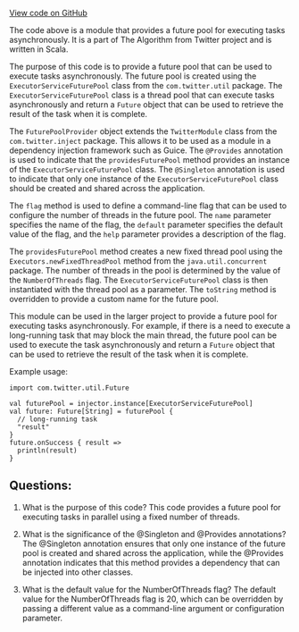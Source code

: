 [View code on GitHub](https://github.com/misbahsy/the-algorithm/simclusters-ann/server/src/main/scala/com/twitter/simclustersann/modules/FuturePoolProvider.scala)

The code above is a module that provides a future pool for executing tasks asynchronously. It is a part of The Algorithm from Twitter project and is written in Scala. 

The purpose of this code is to provide a future pool that can be used to execute tasks asynchronously. The future pool is created using the `ExecutorServiceFuturePool` class from the `com.twitter.util` package. The `ExecutorServiceFuturePool` class is a thread pool that can execute tasks asynchronously and return a `Future` object that can be used to retrieve the result of the task when it is complete.

The `FuturePoolProvider` object extends the `TwitterModule` class from the `com.twitter.inject` package. This allows it to be used as a module in a dependency injection framework such as Guice. The `@Provides` annotation is used to indicate that the `providesFuturePool` method provides an instance of the `ExecutorServiceFuturePool` class. The `@Singleton` annotation is used to indicate that only one instance of the `ExecutorServiceFuturePool` class should be created and shared across the application.

The `flag` method is used to define a command-line flag that can be used to configure the number of threads in the future pool. The `name` parameter specifies the name of the flag, the `default` parameter specifies the default value of the flag, and the `help` parameter provides a description of the flag.

The `providesFuturePool` method creates a new fixed thread pool using the `Executors.newFixedThreadPool` method from the `java.util.concurrent` package. The number of threads in the pool is determined by the value of the `NumberOfThreads` flag. The `ExecutorServiceFuturePool` class is then instantiated with the thread pool as a parameter. The `toString` method is overridden to provide a custom name for the future pool.

This module can be used in the larger project to provide a future pool for executing tasks asynchronously. For example, if there is a need to execute a long-running task that may block the main thread, the future pool can be used to execute the task asynchronously and return a `Future` object that can be used to retrieve the result of the task when it is complete. 

Example usage:

```
import com.twitter.util.Future

val futurePool = injector.instance[ExecutorServiceFuturePool]
val future: Future[String] = futurePool {
  // long-running task
  "result"
}
future.onSuccess { result =>
  println(result)
}
```
## Questions: 
 1. What is the purpose of this code?
   This code provides a future pool for executing tasks in parallel using a fixed number of threads.

2. What is the significance of the @Singleton and @Provides annotations?
   The @Singleton annotation ensures that only one instance of the future pool is created and shared across the application, while the @Provides annotation indicates that this method provides a dependency that can be injected into other classes.

3. What is the default value for the NumberOfThreads flag?
   The default value for the NumberOfThreads flag is 20, which can be overridden by passing a different value as a command-line argument or configuration parameter.